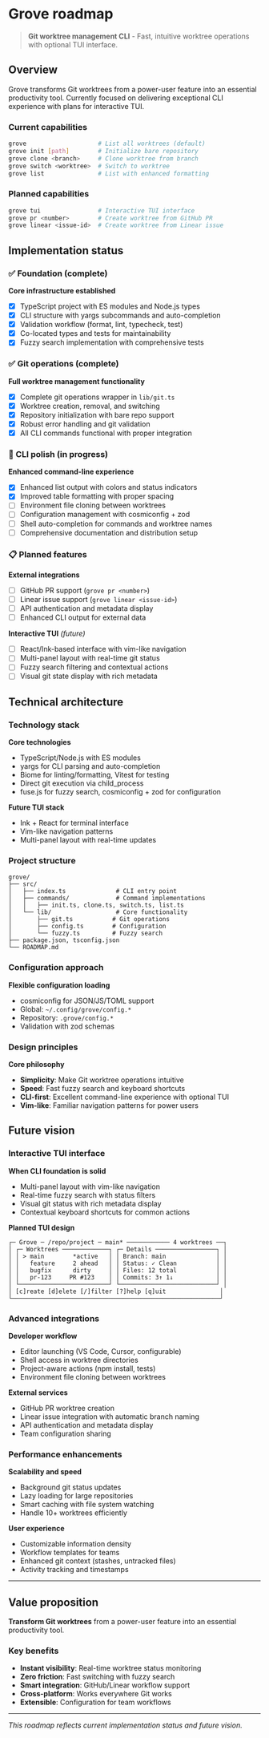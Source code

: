 # Grove roadmap

> **Git worktree management CLI** - Fast, intuitive worktree operations with optional TUI interface.

## Overview

Grove transforms Git worktrees from a power-user feature into an essential productivity tool. Currently focused on delivering exceptional CLI experience with plans for interactive TUI.

### Current capabilities

```bash
grove                    # List all worktrees (default)
grove init [path]        # Initialize bare repository
grove clone <branch>     # Clone worktree from branch
grove switch <worktree>  # Switch to worktree
grove list               # List with enhanced formatting
```

### Planned capabilities

```bash
grove tui                # Interactive TUI interface
grove pr <number>        # Create worktree from GitHub PR
grove linear <issue-id>  # Create worktree from Linear issue
```

## Implementation status

### ✅ Foundation (complete)

**Core infrastructure established**

- [x] TypeScript project with ES modules and Node.js types
- [x] CLI structure with yargs subcommands and auto-completion
- [x] Validation workflow (format, lint, typecheck, test)
- [x] Co-located types and tests for maintainability
- [x] Fuzzy search implementation with comprehensive tests

### ✅ Git operations (complete)

**Full worktree management functionality**

- [x] Complete git operations wrapper in `lib/git.ts`
- [x] Worktree creation, removal, and switching
- [x] Repository initialization with bare repo support
- [x] Robust error handling and git validation
- [x] All CLI commands functional with proper integration

### 🚧 CLI polish (in progress)

**Enhanced command-line experience**

- [x] Enhanced list output with colors and status indicators
- [x] Improved table formatting with proper spacing
- [ ] Environment file cloning between worktrees
- [ ] Configuration management with cosmiconfig + zod
- [ ] Shell auto-completion for commands and worktree names
- [ ] Comprehensive documentation and distribution setup

### 📋 Planned features

**External integrations**

- [ ] GitHub PR support (`grove pr <number>`)
- [ ] Linear issue support (`grove linear <issue-id>`)
- [ ] API authentication and metadata display
- [ ] Enhanced CLI output for external data

**Interactive TUI** _(future)_

- [ ] React/Ink-based interface with vim-like navigation
- [ ] Multi-panel layout with real-time git status
- [ ] Fuzzy search filtering and contextual actions
- [ ] Visual git state display with rich metadata

## Technical architecture

### Technology stack

**Core technologies**

- TypeScript/Node.js with ES modules
- yargs for CLI parsing and auto-completion
- Biome for linting/formatting, Vitest for testing
- Direct git execution via child_process
- fuse.js for fuzzy search, cosmiconfig + zod for configuration

**Future TUI stack**

- Ink + React for terminal interface
- Vim-like navigation patterns
- Multi-panel layout with real-time updates

### Project structure

```
grove/
├── src/
│   ├── index.ts              # CLI entry point
│   ├── commands/             # Command implementations
│   │   ├── init.ts, clone.ts, switch.ts, list.ts
│   └── lib/                  # Core functionality
│       ├── git.ts           # Git operations
│       ├── config.ts        # Configuration
│       └── fuzzy.ts         # Fuzzy search
├── package.json, tsconfig.json
└── ROADMAP.md
```

### Configuration approach

**Flexible configuration loading**

- cosmiconfig for JSON/JS/TOML support
- Global: `~/.config/grove/config.*`
- Repository: `.grove/config.*`
- Validation with zod schemas

### Design principles

**Core philosophy**

- **Simplicity**: Make Git worktree operations intuitive
- **Speed**: Fast fuzzy search and keyboard shortcuts
- **CLI-first**: Excellent command-line experience with optional TUI
- **Vim-like**: Familiar navigation patterns for power users

## Future vision

### Interactive TUI interface

**When CLI foundation is solid**

- Multi-panel layout with vim-like navigation
- Real-time fuzzy search with status filters
- Visual git status with rich metadata display
- Contextual keyboard shortcuts for common actions

**Planned TUI design**

```
┌─ Grove ─ /repo/project ─ main* ──────────── 4 worktrees ──┐
│ ┌─ Worktrees ─────────────┐ ┌─ Details ─────────────────┐ │
│ │ > main        *active   │ │ Branch: main              │ │
│ │   feature     2 ahead   │ │ Status: ✓ Clean           │ │
│ │   bugfix      dirty     │ │ Files: 12 total           │ │
│ │   pr-123     PR #123    │ │ Commits: 3↑ 1↓            │ │
│ └─────────────────────────┘ └───────────────────────────┘ │
│ [c]reate [d]elete [/]filter [?]help [q]uit               │
└──────────────────────────────────────────────────────────┘
```

### Advanced integrations

**Developer workflow**

- Editor launching (VS Code, Cursor, configurable)
- Shell access in worktree directories
- Project-aware actions (npm install, tests)
- Environment file cloning between worktrees

**External services**

- GitHub PR worktree creation
- Linear issue integration with automatic branch naming
- API authentication and metadata display
- Team configuration sharing

### Performance enhancements

**Scalability and speed**

- Background git status updates
- Lazy loading for large repositories
- Smart caching with file system watching
- Handle 10+ worktrees efficiently

**User experience**

- Customizable information density
- Workflow templates for teams
- Enhanced git context (stashes, untracked files)
- Activity tracking and timestamps

---

## Value proposition

**Transform Git worktrees** from a power-user feature into an essential productivity tool.

### Key benefits

- **Instant visibility**: Real-time worktree status monitoring
- **Zero friction**: Fast switching with fuzzy search
- **Smart integration**: GitHub/Linear workflow support
- **Cross-platform**: Works everywhere Git works
- **Extensible**: Configuration for team workflows

---

_This roadmap reflects current implementation status and future vision._
